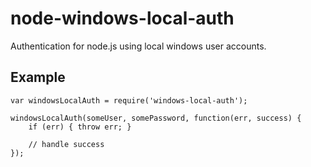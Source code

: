 # node-windows-local-auth
Authentication for node.js using local windows user accounts.

## Example

```
var windowsLocalAuth = require('windows-local-auth');

windowsLocalAuth(someUser, somePassword, function(err, success) {
    if (err) { throw err; }

    // handle success
});
```
